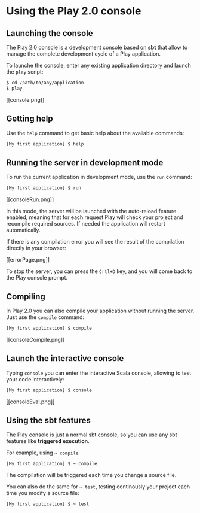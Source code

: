 # Using the Play 2.0 console

## Launching the console

The Play 2.0 console is a development console based on **sbt** that allow to manage the complete development cycle of a Play application.

To launche the console, enter any existing application directory and launch the `play` script:

```bash
$ cd /path/to/any/application
$ play 
```

[[console.png]]

## Getting help

Use the `help` command to get basic help about the available commands:

```bash
[My first application] $ help
```

## Running the server in development mode

To run the current application in development mode, use the `run` command:

```bash
[My first application] $ run
```

[[consoleRun.png]]

In this mode, the server will be launched with the auto-reload feature enabled, meaning that for each request Play will check your project and recompile required sources. If needed the application will restart automatically.

If there is any compilation error you will see the result of the compilation directly in your browser:

[[errorPage.png]]

To stop the server, you can press the `Crtl+D` key, and you will come back to the Play console prompt.

## Compiling

In Play 2.0 you can also compile your application without running the server. Just use the `compile` command:

```bash
[My first application] $ compile
```

[[consoleCompile.png]]

## Launch the interactive console

Typing `console` you can enter the interactive Scala console, allowing to test your code interactively:

```bash
[My first application] $ console
```

[[consoleEval.png]] 

## Using the sbt features

The Play console is just a normal sbt console, so you can use any sbt features like **triggered execution**. 

For example, using `~ compile`

```bash
[My first application] $ ~ compile
```

The compilation will be triggered each time you change a source file.

You can also do the same for `~ test`, testing continously your project each time you modify a source file:

```bash
[My first application] $ ~ test
```
 


